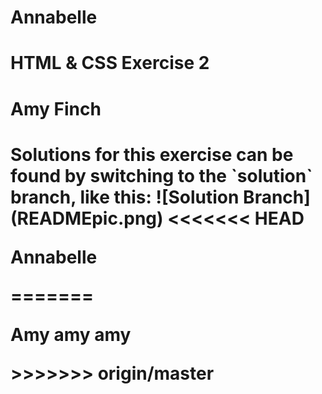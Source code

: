 <h1>Annabelle</h1>

# HTML & CSS Exercise 2
<h1>Amy Finch<h1>
Solutions for this exercise can be found by switching to the `solution` branch, like this:
![Solution Branch](READMEpic.png)
<<<<<<< HEAD
<p>Annabelle</p>
=======
<p>Amy amy amy</p>
>>>>>>> origin/master
